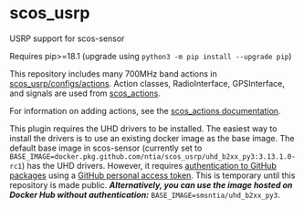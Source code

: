 # scos_usrp

USRP support for scos-sensor

Requires pip>=18.1 (upgrade using `python3 -m pip install --upgrade pip`)

This repository includes many 700MHz band actions in
[scos_usrp/configs/actions](scos_usrp/configs/actions). Action classes,
RadioInterface, GPSInterface, and signals are used from
[scos_actions](https://github.com/ntia/scos_actions).

For information on adding actions, see the
[scos_actions documentation](https://github.com/ntia/scos_actions).

This plugin requires the UHD drivers to be installed. The easiest way to install the
drivers is to use an existing docker image as the base image. The default base image in
scos-sensor (currently set to
`BASE_IMAGE=docker.pkg.github.com/ntia/scos_usrp/uhd_b2xx_py3:3.13.1.0-rc1`) has the
UHD drivers. However, it requires [authentication to GitHub packages](https://help.github.com/en/packages/using-github-packages-with-your-projects-ecosystem/configuring-docker-for-use-with-github-packages#authenticating-to-github-packages)
using a
[GitHub personal access token](https://help.github.com/en/packages/publishing-and-managing-packages/about-github-packages#about-tokens).
This is temporary until this repository is made public. ***Alternatively, you can use
the image hosted on Docker Hub without authentication:***
`BASE_IMAGE=smsntia/uhd_b2xx_py3`.

